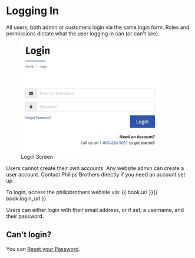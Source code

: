 # Logging In
All users, both admin or customers login via the same login form. Roles and permissions dictate what the user logging in can \(or can't see)\.

<figure>
    <img src="/assets/login.png" height="300" />
    <figcaption>Login Screen</figcaption>
</figure>
  
Users cannot create their own accounts. Any website admin can create a user account. Contact Philips Brothers directly if you need an account set up.

To login, access the philipbrothers website via: {{ book.url }}{{ book.login_url }}

Users can either login with their email address, or if set, a username, and their password.

## Can't login?
You can [Reset your Password](/authentication/resetting-password.md).